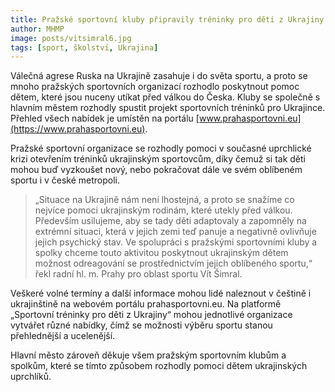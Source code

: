 ```yaml
---
title: Pražské sportovní kluby připravily tréninky pro děti z Ukrajiny
author: MHMP
image: posts/vitsimral6.jpg
tags: [sport, školství, Ukrajina]
---
```


Válečná agrese Ruska na Ukrajině zasahuje i do světa sportu, a proto se mnoho pražských sportovních organizací rozhodlo poskytnout pomoc dětem, které jsou nuceny utíkat před válkou do Česka. Kluby se společně s hlavním městem rozhodly spustit projekt sportovních tréninků pro Ukrajince. Přehled všech nabídek je umístěn na portálu [www.prahasportovni.eu](https://www.prahasportovni.eu).

Pražské sportovní organizace se rozhodly pomoci v současné uprchlické krizi otevřením tréninků ukrajinským sportovcům, díky čemuž si tak děti mohou buď vyzkoušet nový, nebo pokračovat dále ve svém oblíbeném sportu i v české metropoli.

> „Situace na Ukrajině nám není lhostejná, a proto se snažíme co nejvíce pomoci ukrajinským rodinám, které utekly před válkou. Především usilujeme, aby se tady děti adaptovaly a zapomněly na extrémní situaci, která v jejich zemi teď panuje a negativně ovlivňuje jejich psychický stav. Ve spolupráci s pražskými sportovními kluby a spolky chceme touto aktivitou poskytnout ukrajinským dětem možnost odreagování se prostřednictvím jejich oblíbeného sportu,“ řekl radní hl. m. Prahy pro oblast sportu Vít Šimral.

Veškeré volné termíny a další informace mohou lidé naleznout v češtině i ukrajinštině na webovém portálu prahasportovni.eu. Na platformě „Sportovní tréninky pro děti z Ukrajiny“ mohou jednotlivé organizace vytvářet různé nabídky, čímž se možnosti výběru sportu stanou přehlednější a ucelenější.

Hlavní město zároveň děkuje všem pražským sportovním klubům a spolkům, které se tímto způsobem rozhodly pomoci dětem ukrajinských uprchlíků.
